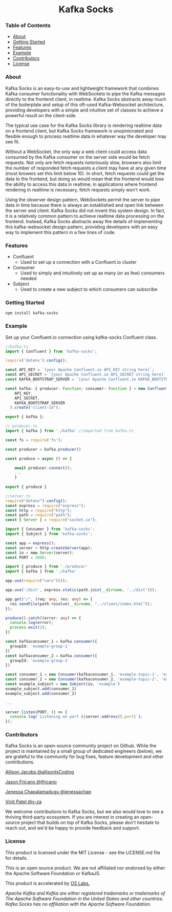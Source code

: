 <h1 align ="center">Kafka Socks</h1>
<h3>Table of Contents</h3>

* [About](https://github.com/oslabs-beta/Kafkasocks/#About)
* [Getting Started](https://github.com/oslabs-beta/Kafkasocks/#Getting-Started])
* [Features](https://github.com/oslabs-beta/Kafkasocks/#Features)
* [Example](https://github.com/oslabs-beta/Kafkasocks/#Example)
* [Contributors](https://github.com/oslabs-beta/Kafkasocks/#Contributors)
* [License](https://github.com/oslabs-beta/Kafkasocks/#License)

<h3 href="#About">About</h3>

Kafka Socks is an easy-to-use and lightweight framework that combines Kafka consumer functionality with WebSockets to pipe the Kafka messages directly to the frontend client, in realtime. Kafka Socks abstracts away much of the boilerplate and setup of this oft-used Kafka-Websocket architecture, providing developers with a simple and intuitive set of classes to achieve a powerful result on the client-side.

The typical use case for the Kafka Socks library is rendering realtime data on a frontend client, but Kafka Socks framework is unopinionated and flexible enough to process realtime data in whatever way the developer may see fit.

Without a WebSocket, the only way a web client could access data consumed by the Kafka consumer on the server side would be fetch requests. Not only are fetch requests notoriously slow, browsers also limit the number of responded fetch requests a client may have at any given time (most browers set this limit below 10). In short, fetch requests could get the data to the frontend, but doing so would mean that the frontend would lose the ability to access this data in realtime; in applications where frontend rendering in realtime is necessary, fetch requests simply won't work.

Using the observer design pattern, WebSockets permit the server to pipe data in time because there is always an established and open link between the server and client. Kafka Socks did not invent this system design. In fact, it is a relatively common pattern to achieve realtime data processing on the frontend. Instead, Kafka Socks abstracts away the details of implementing this kafka-websocket design pattern, providing developers with an easy way to implement this pattern in a few lines of code.


<h3 href="#Features">Features</h3>

* Confluent 
    * Used to set up a connection with a Confluent.io cluster
* Consumer
    * Used to simply and intuitively set up as many (or as few) consumers needed
* Subject
    * Used to create a new subject to which consumers can subscribe

<h3>Getting Started</h3>

``` npm install kafka-socks ```

<h3 href="#Example">Example</h3>

Set up your Confluent.io connection using kafka-socks Confluent class.
```typescript
//kafka.ts 
import { Confluent } from 'kafka-socks';

require('dotenv').config();

const API_KEY = `[your Apache Confluent.io API_KEY string here]`;
const API_SECRET = `[your Apache Confluent.io API_SECRET string here]`;
const KAFKA_BOOTSTRAP_SERVER = `[your Apache Confluent.io KAFKA_BOOTSTRAP_SERVER string here]`;

const kafka: { producer: Function; consumer: Function } = new Confluent(
    API_KEY,
    API_SECRET,
    KAFKA_BOOTSTRAP_SERVER
  ).create("client-id");

export { kafka };
```

```typescript
// producer.ts 
import { kafka } from './kafka' //imported from kafka.ts

const fs = require('fs');

const producer = kafka.producer()

const produce = async () => {

    await producer.connect();
    ...
    }
    
export { produce }
```

```typescript
//server.ts
require("dotenv").config();
const express = require("express");
const http = require("http");
const path = require("path");
const { Server } = require("socket.io");

import { Consumer } from 'kafka-socks';
import { Subject } from 'kafka-socks';

const app = express();
const server = http.createServer(app);
const io = new Server(server);
const PORT = 3000;

import { produce } from './producer'
import { kafka } from './kafka'

app.use(require("cors")());

app.use('/dist', express.static(path.join(__dirname, '../dist')));

app.get("/", (req: any, res: any) => {
  res.sendFile(path.resolve(__dirname, "../client/index.html"));
});

produce().catch((error: any) => {
  console.log(error);
  process.exit(1);
})

const kafkaconsumer_1 = kafka.consumer({
  groupId: 'example-group-1'
})
const kafkaconsumer_2 = kafka.consumer({
  groupId: 'example-group-2'
})

const consumer_1 = new Consumer(kafkaconsumer_1, 'example-topic-1', 'example-message-1') //
const consumer_2 = new Consumer(kafkaconsumer_2, 'example-topic-2', 'example-message-2')
const example_subject = new Subject(io, 'example')
example_subject.add(consumer_1)
example_subject.add(consumer_2)

...

server.listen(PORT, () => {
  console.log(`Listening on port ${server.address().port}`);
});
```

<h3 href="#Contributors">Contributors</h3>

Kafka Socks is an open-source community project on Github. While the project is maintained by a small group of dedicated engineers (below), we are grateful to the community for bug fixes, feature development and other contributions. 

[Allison Jacobs @allisonIsCoding](https://github.com/allisonIsCoding)

[Jason Fricano @jfricano](https://github.com/jfricano)

[Jenessa Chapalamadugu @jenessachap](https://github.com/jenessachap)

[Vinit Patel @v-za](https://github.com/v-za)

We welcome contributions to Kafka Socks, but we also would love to see a thriving third-party ecosystem. If you are interest in creating an open-source project that builds on top of Kafka Socks, please don't hesitate to reach out, and we'd be happy to provide feedback and support.

<h3 href="#License">License</h3>

This product is licensed under the MIT License - see the LICENSE.md file for details.

This is an open source product. We are not affiliated nor endorsed by either the Apache Software Foundation or KafkaJS.

This product is accelerated by [OS Labs.](https://opensourcelabs.io/)

*Apache Kafka and Kafka are either registered trademarks or trademarks of The Apache Software Foundation in the United States and other countries. Kafka Socks has no affiliation with the Apache Software Foundation.*
